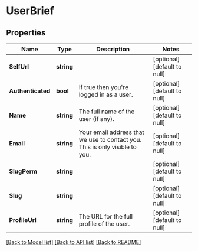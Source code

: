# UserBrief

## Properties
Name | Type | Description | Notes
------------ | ------------- | ------------- | -------------
**SelfUrl** | **string** |  | [optional] [default to null]
**Authenticated** | **bool** | If true then you&#39;re logged in as a user. | [optional] [default to null]
**Name** | **string** | The full name of the user (if any). | [optional] [default to null]
**Email** | **string** | Your email address that we use to contact you. This is only visible to you. | [optional] [default to null]
**SlugPerm** | **string** |  | [optional] [default to null]
**Slug** | **string** |  | [optional] [default to null]
**ProfileUrl** | **string** | The URL for the full profile of the user. | [optional] [default to null]

[[Back to Model list]](../README.md#documentation-for-models) [[Back to API list]](../README.md#documentation-for-api-endpoints) [[Back to README]](../README.md)


